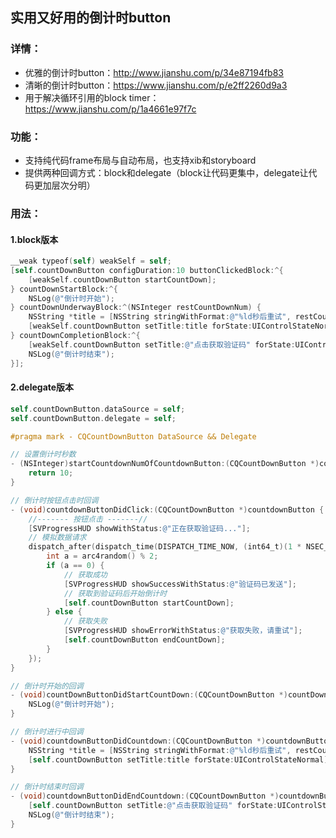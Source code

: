 ## 实用又好用的倒计时button

### 详情：

- 优雅的倒计时button：http://www.jianshu.com/p/34e87194fb83
- 清晰的倒计时button：https://www.jianshu.com/p/e2ff2260d9a3
- 用于解决循环引用的block timer：https://www.jianshu.com/p/1a4661e97f7c

### 功能：

- 支持纯代码frame布局与自动布局，也支持xib和storyboard
- 提供两种回调方式：block和delegate（block让代码更集中，delegate让代码更加层次分明）

### 用法：

#### 1.block版本

```objective-c
__weak typeof(self) weakSelf = self;
[self.countDownButton configDuration:10 buttonClickedBlock:^{
    [weakSelf.countDownButton startCountDown];
} countDownStartBlock:^{
    NSLog(@"倒计时开始");
} countDownUnderwayBlock:^(NSInteger restCountDownNum) {
    NSString *title = [NSString stringWithFormat:@"%ld秒后重试", restCountDownNum];
    [weakSelf.countDownButton setTitle:title forState:UIControlStateNormal];
} countDownCompletionBlock:^{
    [weakSelf.countDownButton setTitle:@"点击获取验证码" forState:UIControlStateNormal];
    NSLog(@"倒计时结束");
}];
```

#### 2.delegate版本

```objective-c
self.countDownButton.dataSource = self;
self.countDownButton.delegate = self;

#pragma mark - CQCountDownButton DataSource && Delegate

// 设置倒计时秒数
- (NSInteger)startCountdownNumOfCountdownButton:(CQCountDownButton *)countdownButton {
    return 10;
}

// 倒计时按钮点击时回调
- (void)countdownButtonDidClick:(CQCountDownButton *)countdownButton {
    //------- 按钮点击 -------//
    [SVProgressHUD showWithStatus:@"正在获取验证码..."];
    // 模拟数据请求
    dispatch_after(dispatch_time(DISPATCH_TIME_NOW, (int64_t)(1 * NSEC_PER_SEC)), dispatch_get_main_queue(), ^{
        int a = arc4random() % 2;
        if (a == 0) {
            // 获取成功
            [SVProgressHUD showSuccessWithStatus:@"验证码已发送"];
            // 获取到验证码后开始倒计时
            [self.countDownButton startCountDown];
        } else {
            // 获取失败
            [SVProgressHUD showErrorWithStatus:@"获取失败，请重试"];
            [self.countDownButton endCountDown];
        }
    });
}

// 倒计时开始的回调
- (void)countDownButtonDidStartCountDown:(CQCountDownButton *)countDownButton {
    NSLog(@"倒计时开始");
}

// 倒计时进行中回调
- (void)countdownButtonDidCountdown:(CQCountDownButton *)countdownButton withRestCountdownNum:(NSInteger)restCountdownNum {
    NSString *title = [NSString stringWithFormat:@"%ld秒后重试", restCountdownNum];
    [self.countDownButton setTitle:title forState:UIControlStateNormal];
}

// 倒计时结束时回调
- (void)countdownButtonDidEndCountdown:(CQCountDownButton *)countdownButton {
    [self.countDownButton setTitle:@"点击获取验证码" forState:UIControlStateNormal];
    NSLog(@"倒计时结束");
}
```

